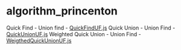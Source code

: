 # algorithm_princenton

Quick Find - Union find - [QuickFindUF.js](QuickFindUF.js)
Quick Union - Union Find - [QuickUnionUF.js](QuickUnionUF.js)
Weighted Quick Union - Union Find - [WeigthedQuickUnionUF.js](WeigthedQuickUnionUF.js)
